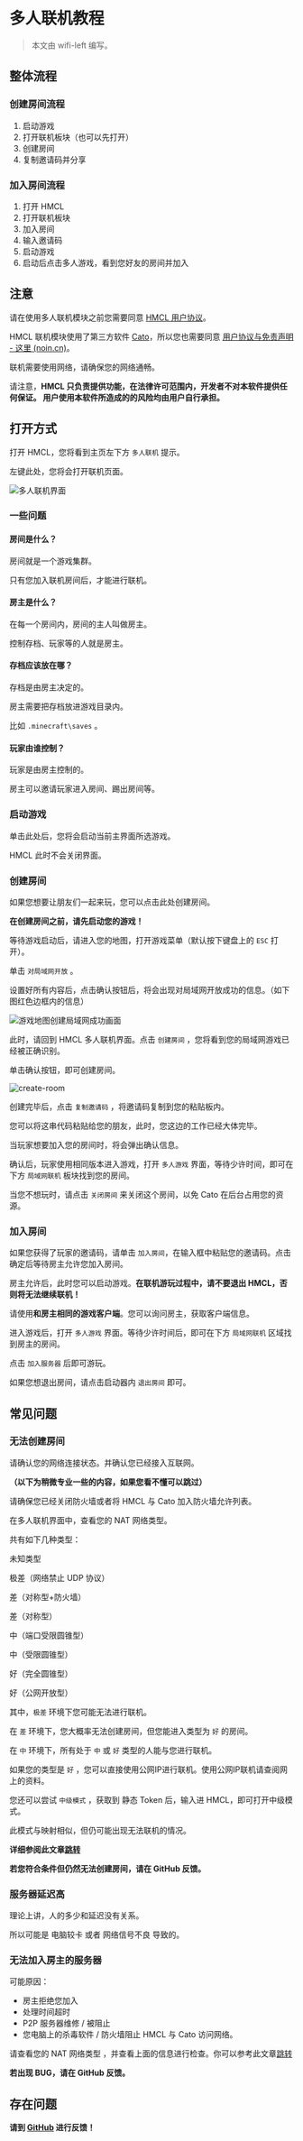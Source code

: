 # 多人联机教程

> 本文由 wifi-left 编写。

## 整体流程

### 创建房间流程

1. 启动游戏
2. 打开联机板块（也可以先打开）
3. 创建房间
4. 复制邀请码并分享

### 加入房间流程

1. 打开 HMCL
2. 打开联机板块
3. 加入房间
4. 输入邀请码
5. 启动游戏
6. 启动后点击多人游戏，看到您好友的房间并加入

## 注意

请在使用多人联机模块之前您需要同意 [HMCL 用户协议](https://hmcl.huangyuhui.net/eula)。

HMCL 联机模块使用了第三方软件 [Cato](https://noin.cn/71.html)，所以您也需要同意 [用户协议与免责声明  - 这里 (noin.cn)](https://noin.cn/agreement)。

联机需要使用网络，请确保您的网络通畅。

请注意，**HMCL 只负责提供功能，在法律许可范围内，开发者不对本软件提供任何保证。 用户使用本软件所造成的的风险均由用户自行承担。**

## 打开方式

打开 HMCL，您将看到主页左下方 `多人联机` 提示。

左键此处，您将会打开联机页面。

![多人联机界面](/assets/img/docs/multiplayer/help/img1.png)



### 一些问题

#### 房间是什么？

房间就是一个游戏集群。

只有您加入联机房间后，才能进行联机。

#### 房主是什么？

在每一个房间内，房间的主人叫做房主。

控制存档、玩家等的人就是房主。

#### 存档应该放在哪？

存档是由房主决定的。

房主需要把存档放进游戏目录内。

比如 `.minecraft\saves` 。

#### 玩家由谁控制？

玩家是由房主控制的。

房主可以邀请玩家进入房间、踢出房间等。

### 启动游戏

单击此处后，您将会启动当前主界面所选游戏。

HMCL 此时不会关闭界面。

### 创建房间

如果您想要让朋友们一起来玩，您可以点击此处创建房间。

**在创建房间之前，请先启动您的游戏！**

等待游戏启动后，请进入您的地图，打开游戏菜单（默认按下键盘上的 `ESC` 打开）。

单击 `对局域网开放` 。

设置好所有内容后，点击确认按钮后，将会出现对局域网开放成功的信息。（如下图红色边框内的信息）

![游戏地图创建局域网成功画面](/assets/img/docs/multiplayer/help/In-game.png)

此时，请回到 HMCL 多人联机界面。点击 `创建房间` ，您将看到您的局域网游戏已经被正确识别。

单击确认按钮，即可创建房间。

![create-room](/assets/img/docs/multiplayer/help/create-room.png)

创建完毕后，点击 `复制邀请码` ，将邀请码复制到您的粘贴板内。

您可以将这串代码粘贴给您的朋友，此时，您这边的工作已经大体完毕。

当玩家想要加入您的房间时，将会弹出确认信息。

确认后，玩家使用相同版本进入游戏，打开 `多人游戏` 界面，等待少许时间，即可在下方 `局域网联机` 板块找到您的房间。

当您不想玩时，请点击 `关闭房间` 来关闭这个房间，以免 Cato 在后台占用您的资源。

### 加入房间

如果您获得了玩家的邀请码，请单击 `加入房间`，在输入框中粘贴您的邀请码。点击确定后等待房主允许您加入房间。

房主允许后，此时您可以启动游戏。**在联机游玩过程中，请不要退出 HMCL，否则将无法继续联机！**

请使用**和房主相同的游戏客户端**。您可以询问房主，获取客户端信息。

进入游戏后，打开 `多人游戏` 界面。等待少许时间后，即可在下方 `局域网联机` 区域找到房主的房间。

点击 `加入服务器` 后即可游玩。

如果您想退出房间，请点击启动器内 `退出房间` 即可。

## 常见问题

### 无法创建房间

请确认您的网络连接状态。并确认您已经接入互联网。

**（以下为稍微专业一些的内容，如果您看不懂可以跳过）**

请确保您已经关闭防火墙或者将 HMCL 与 Cato 加入防火墙允许列表。

在多人联机界面中，查看您的 NAT 网络类型。

共有如下几种类型：



未知类型

极差（网络禁止 UDP 协议）

差（对称型+防火墙）

差（对称型）

中（端口受限圆锥型）

中（受限圆锥型）

好（完全圆锥型）

好（公网开放型）



其中，`极差` 环境下您可能无法进行联机。

在 `差` 环境下，您大概率无法创建房间，但您能进入类型为 `好` 的房间。

在 `中` 环境下，所有处于 `中` 或 `好` 类型的人能与您进行联机。

如果您的类型是 `好` ，您可以直接使用公网IP进行联机。使用公网IP联机请查阅网上的资料。



您还可以尝试 `中级模式` ，获取到 静态 Token 后，输入进 HMCL，即可打开中级模式。

此模式与映射相似，但仍可能出现无法联机的情况。

**详细参阅此文章[跳转](multiplayer-symmetric.md)**

**若您符合条件但仍然无法创建房间，请在 GitHub 反馈。**

### 服务器延迟高

理论上讲，人的多少和延迟没有关系。

所以可能是 电脑较卡 或者 网络信号不良 导致的。

### 无法加入房主的服务器

可能原因：

* 房主拒绝您加入
* 处理时间超时
* P2P 服务器维修 / 被阻止
* 您电脑上的杀毒软件 / 防火墙阻止 HMCL 与 Cato 访问网络。

请查看您的 NAT 网络类型 ，并查看上面的信息进行检查。你可以参考此文章[跳转](multiplayer-symmetric.md)

**若出现 BUG，请在 GitHub 反馈。**

## 存在问题

**请到 [GitHub](https://github.com/huanghongxun/HMCL) 进行反馈！**

